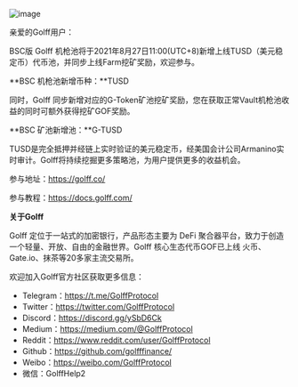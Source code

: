 ![image](http://docs.golff.com/blog/page/tusd.png)

亲爱的Golff用户： 

BSC版 Golff 机枪池将于2021年8月27日11:00(UTC+8)新增上线TUSD（美元稳定币）代币池，并同步上线Farm挖矿奖励，欢迎参与。 

**BSC 机枪池新增币种：**TUSD 

同时，Golff 同步新增对应的G-Token矿池挖矿奖励，您在获取正常Vault机枪池收益的同时可额外获得挖矿GOF奖励。 

**BSC 矿池新增池：**G-TUSD 

TUSD是完全抵押并经链上实时验证的美元稳定币，经美国会计公司Armanino实时审计。Golff将持续挖掘更多策略池，为用户提供更多的收益机会。 

参与地址：https://golff.co/

参与教程：https://docs.golff.com/ 



**关于Golff**

Golff 定位于一站式的加密银行，产品形态主要为 DeFi 聚合器平台，致力于创造一个轻量、开放、自由的金融世界。Golff 核心生态代币GOF已上线 火币、Gate.io、抹茶等20多家主流交易所。 

欢迎加入Golff官方社区获取更多信息：

- Telegram：https://t.me/GolffProtocol
- Twitter：https://twitter.com/GolffProtocol
- Discord：https://discord.gg/ySbD6Ck
- Medium：https://medium.com/@GolffProtocol
- Reddit：https://www.reddit.com/user/GolffProtocol
- Github：https://github.com/golfffinance/
- Weibo：https://weibo.com/GolffProtocol
- 微信：GolffHelp2